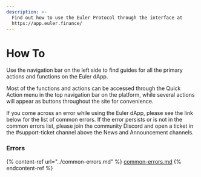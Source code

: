 ```yaml
---
description: >-
  Find out how to use the Euler Protocol through the interface at
  https://app.euler.finance/
---
```


# How To

Use the navigation bar on the left side to find guides for all the primary actions and functions on the Euler dApp.&#x20;

Most of the functions and actions can be accessed through the Quick Action menu in the top navigation bar on the platform, while several actions will appear as buttons throughout the site for convenience.

If you come across an error while using the Euler dApp, please see the link below for the list of common errors. If the error persists or is not in the common errors list, please join the community Discord and open a ticket in the #support-ticket channel above the News and Announcement channels.&#x20;

### Errors

{% content-ref url="../common-errors.md" %}
[common-errors.md](../common-errors.md)
{% endcontent-ref %}
